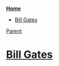 <!-- START doctoc generated TOC please keep comment here to allow auto update -->
<!-- DON'T EDIT THIS SECTION, INSTEAD RE-RUN doctoc TO UPDATE -->
**[Home](#pages/blog/cv19/index)**

- [Bill Gates](#bill-gates)

<!-- END doctoc generated TOC please keep comment here to allow auto update -->

[Parent](#pages/blog/cv19/people/index)

# [Bill Gates](https://en.wikipedia.org/wiki/Bill_Gates)

